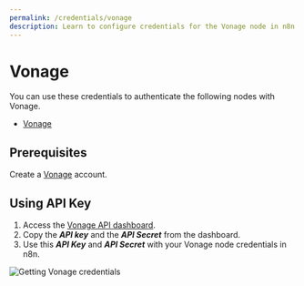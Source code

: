 ```yaml
---
permalink: /credentials/vonage
description: Learn to configure credentials for the Vonage node in n8n
---
```


# Vonage

You can use these credentials to authenticate the following nodes with Vonage.
- [Vonage](../../nodes-library/nodes/Vonage/README.md)

## Prerequisites

Create a [Vonage](https://vonage.com) account.

## Using API Key

1. Access the [Vonage API dashboard](https://dashboard.nexmo.com/).
2. Copy the ***API key*** and the ***API Secret*** from the dashboard.
3. Use this ***API Key*** and ***API Secret*** with your Vonage node credentials in n8n.

![Getting Vonage credentials](REDACTED)
